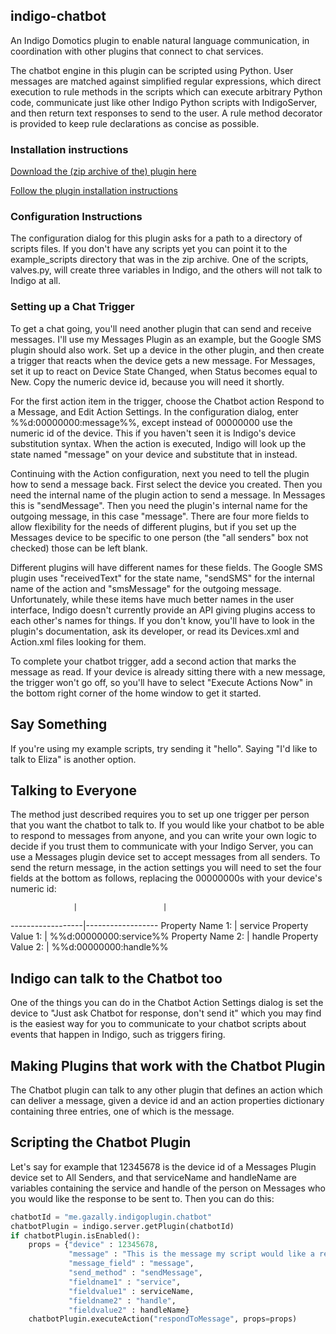 ## indigo-chatbot
An Indigo Domotics plugin to enable natural language communication, in coordination with other plugins that connect to chat services.

The chatbot engine in this plugin can be scripted using Python. User messages are matched against simplified regular expressions, which direct execution to rule methods in the scripts which can execute arbitrary Python code, communicate just like other Indigo Python scripts with IndigoServer, and then return text responses to send to the user. A rule method decorator is provided to keep rule declarations as concise as possible.

### Installation instructions

[Download the (zip archive of the) plugin here](https://github.com/gazally/indigo-chatbot/archive/master.zip)

[Follow the plugin installation instructions](http://wiki.indigodomo.com/doku.php?id=indigo_6_documentation:getting_started#installing_plugins_and_configuring_plugin_settings_pro_only_feature)

### Configuration Instructions

The configuration dialog for this plugin asks for a path to a directory of scripts files. If you don't have any scripts yet you can point it to the example_scripts directory that was in the zip archive. One of the scripts, valves.py, will create three variables in Indigo, and the others will not talk to Indigo at all.

### Setting up a Chat Trigger

To get a chat going, you'll need another plugin that can send and receive messages. I'll use my Messages Plugin as an example, but the Google SMS plugin should also work. Set up a device in the other plugin, and then create a trigger that reacts when the device gets a new message. For Messages, set it up to react on Device State Changed, when Status becomes equal to New. Copy the numeric device id, because you will need it shortly.

For the first action item in the trigger, choose the Chatbot action Respond to a Message, and Edit Action Settings. In the configuration dialog, enter %%d:00000000:message%%, except instead of 00000000 use the numeric id of the device. This if you haven't seen it is Indigo's device substitution syntax. When the action is executed, Indigo will look up the state named "message" on your device and substitute that in instead.

Continuing with the Action configuration, next you need to tell the plugin how to send a message back. First select the device you created. Then you need the internal name of the plugin action to send a message. In Messages this is "sendMessage". Then you need the plugin's internal name for the outgoing message, in this case "message". There are four more fields to allow flexibility for the needs of different plugins, but if you set up the Messages device to be specific to one person (the "all senders" box not checked) those can be left blank.

Different plugins will have different names for these fields. The Google SMS plugin uses "receivedText" for the state name, "sendSMS" for the internal name of the action and "smsMessage" for the outgoing message. Unfortunately, while these items have much better names in the user interface, Indigo doesn't currently provide an API giving plugins access to each other's names for things. If you don't know, you'll have to look in the plugin's documentation, ask its developer, or read its Devices.xml and Action.xml files looking for them.

To complete your chatbot trigger, add a second action that marks the message as read. If your device is already sitting there with a new message, the trigger won't go off, so you'll have to select "Execute Actions Now" in the bottom right corner of the home window to get it started.

## Say Something

If you're using my example scripts, try sending it "hello". Saying "I'd like to talk to Eliza" is another option.

## Talking to Everyone

The method just described requires you to set up one trigger per person that you want the chatbot to talk to. If you would like your chatbot to be able to respond to messages from anyone, and you can write your own logic to decide if you trust them to communicate with your Indigo Server, you can use a Messages plugin device set to accept messages from all senders. To send the return message, in the action settings you will need to set the four fields at the bottom as follows, replacing the 00000000s with your device's numeric id:

                  |                   |
------------------|------------------
Property Name 1:  | service
Property Value 1: | %%d:00000000:service%%
Property Name 2:  | handle
Property Value 2: | %%d:00000000:handle%%

## Indigo can talk to the Chatbot too

One of the things you can do in the Chatbot Action Settings dialog is set the device to "Just ask Chatbot for response, don't send it" which you may find is the easiest way for you to communicate to your chatbot scripts about events that happen in Indigo, such as triggers firing.

## Making Plugins that work with the Chatbot Plugin

The Chatbot plugin can talk to any other plugin that defines an action which can deliver a message, given a device id and an action properties dictionary containing three entries, one of which is the message.

## Scripting the Chatbot Plugin

Let's say for example that 12345678 is the device id of a Messages Plugin device set to All Senders, and that serviceName and handleName are variables containing the service and handle of the person on Messages who you would like the response to be sent to. Then you can do this:

```py
chatbotId = "me.gazally.indigoplugin.chatbot"
chatbotPlugin = indigo.server.getPlugin(chatbotId)
if chatbotPlugin.isEnabled():
    props = {"device" : 12345678,
             "message" : "This is the message my script would like a response to.",
             "message_field" : "message",
             "send_method" : "sendMessage",
             "fieldname1" : "service",
             "fieldvalue1" : serviceName,
             "fieldname2" : "handle",
             "fieldvalue2" : handleName}
	chatbotPlugin.executeAction("respondToMessage", props=props)
```
